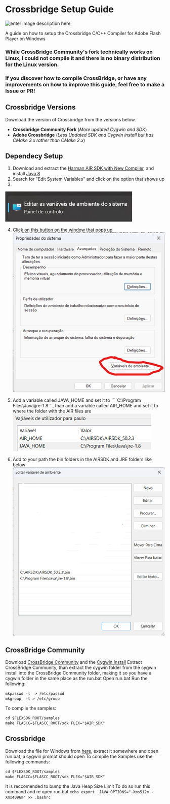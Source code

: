 # Crossbridge Setup Guide
![enter image description here](https://web.archive.org/web/20170418073110im_/https://crossbridge.io/design/crossbridge-170h.png)

A guide on how to setup the Crossbridge C/C++ Compiler for Adobe Flash Player on Windows

### While CrossBridge Community's fork technically works on Linux, I could not compile it and there is no binary distribution for the Linux version.
### If you discover how to compile CrossBridge, or have any improvements on how to improve this guide, feel free to make a Issue or PR!
## Crossbridge Versions
Download the version of Crossbridge from the versions below.
- **Crossbridge Community Fork** (*More updated Cygwin and SDK*)
- **Adobe Crossbridge** (*Less Updated SDK and Cygwin install but has CMake 3.x rather than CMake 2.x*)




## Dependecy Setup
1. Download and extract the [Harman AIR SDK with New Compiler](https://airsdk.harman.com/download), and install [Java 8](https://www.java.com/download/)
2. Search for "Edit System Variables" and click on the option that shows up
3. 
![enter image description here](https://github.com/Fancy2209/Crossbridge-Setup-Guide/blob/main/System%20Variables.png?raw=true)



4. Click on this button on the window that pops up
![enter image description here](https://github.com/Fancy2209/Crossbridge-Setup-Guide/blob/main/Sys%20Vars.png?raw=true)



6. Add a variable called JAVA_HOME and set it to ````C:\Program Files\Java\jre-1.8```, than add a variable called AIR_HOME and set it to where the folder with the AIR files are
![enter image description here](https://github.com/Fancy2209/Crossbridge-Setup-Guide/blob/main/Sys%20Vars%204.png?raw=true)



8. Add to your path the bin folders in the AIRSDK and JRE folders like below
![enter image description here](https://github.com/Fancy2209/Crossbridge-Setup-Guide/blob/main/Sys%20Vars%203.png?raw=true)




## CrossBridge Community
Download [CrossBridge Community](http://sourceforge.net/projects/crossbridge-community/files/15.0.0/CrossBridge_15.0.0.3.zip/download) and the [Cygwin Install](https://sourceforge.net/projects/crossbridge-community/files/cygwin-for-sdk-devs.zip/download)
Extract CrossBridge Community, than extract the cygwin folder from the cygwin install into the CrossBridge Community folder, making it so you have a cygwin folder in the same place as the run.bat
Open run.bat
Run the following:
```
mkpasswd -l  > /etc/passwd
mkgroup  -l > /etc/group
```
To compile the samples:
```
cd $FLEXSDK_ROOT/samples
make FLASCC=$FLASCC_ROOT/sdk FLEX="$AIR_SDK"
```
## Crossbridge
Download the file for Windows from [here](https://sourceforge.net/projects/crossbridge/files/Crossbridge_1.0.1.zip/download), extract it somewhere and open run.bat, a cygwin prompt should open
To compile the Samples use the following commands:
```
cd $FLEXSDK_ROOT/samples
make FLASCC=$FLASCC_ROOT/sdk FLEX="$AIR_SDK"
```
It is reccomended to bump the Java Heap Size Limit
To do so run this command and re open run.bat
``echo export _JAVA_OPTIONS="-Xms512m -Xmx4096m" >> .bashrc``

